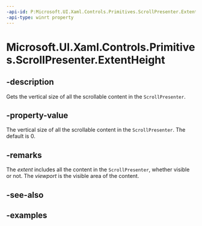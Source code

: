 ```yaml
---
-api-id: P:Microsoft.UI.Xaml.Controls.Primitives.ScrollPresenter.ExtentHeight
-api-type: winrt property
---
```


# Microsoft.UI.Xaml.Controls.Primitives.ScrollPresenter.ExtentHeight

<!--
public double ExtentHeight { get; }
-->


## -description

Gets the vertical size of all the scrollable content in the `ScrollPresenter`.

## -property-value

The vertical size of all the scrollable content in the `ScrollPresenter`. The default is 0.

## -remarks

The _extent_ includes all the content in the `ScrollPresenter`, whether visible or not. The _viewport_ is the visible area of the content.

## -see-also

## -examples


